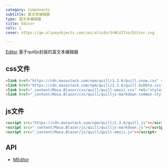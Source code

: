 ```yaml
---
category: Components
subtitle: 富文本编辑器
type: 富文本编辑器
title: Editor
cols: 1
cover: https://gw.alipayobjects.com/zos/alicdn/5rWLU27so/Editor.svg

---
```


[Editor](https://quilljs.com/) 基于quilljs封装的富文本编辑器

## css文件

```html
<link href="https://cdn.masastack.com/npm/quill/1.3.6/quill.snow.css" rel="stylesheet">
<link href="https://cdn.masastack.com/npm/quill/1.3.6/quill.bubble.css" rel="stylesheet">
<link href="_content/Masa.Blazor/css/quill/quill-emoji.css" rel="stylesheet">
<link href="_content/Masa.Blazor/css/quill/quilljs-markdown-common-style.css" rel="stylesheet">
```

## js文件

```html
<script src="https://cdn.masastack.com/npm/quill/1.3.6/quill.js"></script>
<script src="_content/Masa.Blazor/js/quill/quilljs-markdown.js"></script>
<script src="_content/Masa.Blazor/js/quill/quill-emoji.js"></script>
```

## API

- [MEditor](/api/MEditor)